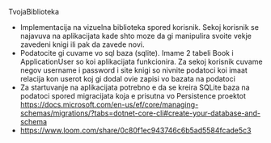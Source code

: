 TvojaBiblioteka

- Implementacija na vizuelna biblioteka spored korisnik. Sekoj korisnik se najavuva na aplikacijata kade shto moze da gi manipulira svoite vekje zavedeni knigi ili pak da zavede novi.
- Podatocite gi cuvame vo sql baza (sqlite). Imame 2 tabeli Book i ApplicationUser so koi aplikacijata funkcionira. Za sekoj korisnik cuvame negov username i password i site knigi so nivnite podatoci koi imaat relacija kon userot koj gi dodal ovie zapisi vo bazata na podatoci
- Za startuvanje na aplikacijata potrebno e da se kreira SQLite baza na podatoci spored migracijata koja e prisutna vo Persistence proektot https://docs.microsoft.com/en-us/ef/core/managing-schemas/migrations/?tabs=dotnet-core-cli#create-your-database-and-schema
- https://www.loom.com/share/0c80f1ec943746c6b5ad5584fcade5c3
